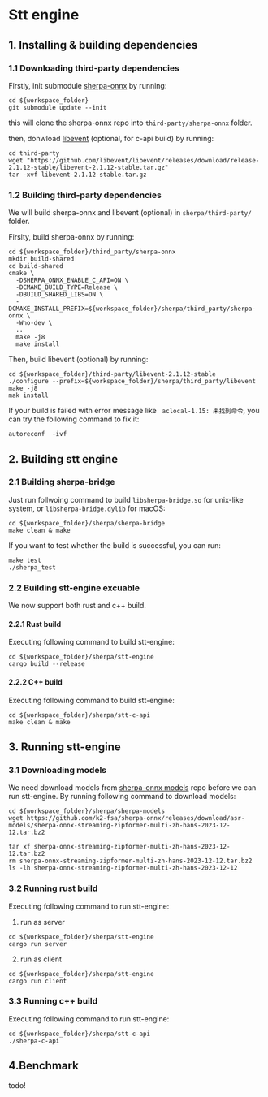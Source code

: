 # Stt engine

## 1. Installing & building dependencies
### 1.1 Downloading third-party dependencies
Firstly, init submodule [sherpa-onnx](https://github.com/k2-fsa/sherpa-onnx) by running:
```
cd ${workspace_folder}
git submodule update --init
```
this will clone the sherpa-onnx repo into `third-party/sherpa-onnx` folder.

then, donwload [libevent](https://libevent.org) (optional, for c-api build) by running:
```
cd third-party
wget "https://github.com/libevent/libevent/releases/download/release-2.1.12-stable/libevent-2.1.12-stable.tar.gz"
tar -xvf libevent-2.1.12-stable.tar.gz
```
### 1.2 Building third-party dependencies
We will build sherpa-onnx and libevent (optional) in `sherpa/third-party/` folder.

Firslty, build sherpa-onnx by running:
```
cd ${workspace_folder}/third_party/sherpa-onnx
mkdir build-shared
cd build-shared
cmake \
  -DSHERPA_ONNX_ENABLE_C_API=ON \
  -DCMAKE_BUILD_TYPE=Release \
  -DBUILD_SHARED_LIBS=ON \
  -DCMAKE_INSTALL_PREFIX=${workspace_folder}/sherpa/third_party/sherpa-onnx \
  -Wno-dev \
  ..
  make -j8
  make install
  ```
  Then, build libevent (optional) by running:
  ```
  cd ${workspace_folder}/third-party/libevent-2.1.12-stable
  ./configure --prefix=${workspace_folder}/sherpa/third_party/libevent
  make -j8
  mak install
  ```
  If your build is failed with error message like ` aclocal-1.15: 未找到命令`, you can try the following command to fix it:
  ```
  autoreconf  -ivf 
  ```
  ## 2. Building stt engine
  ### 2.1 Building sherpa-bridge
  Just run follwoing command to build `libsherpa-bridge.so` for unix-like system, or `libsherpa-bridge.dylib` for macOS:
  ```
  cd ${workspace_folder}/sherpa/sherpa-bridge
  make clean & make
  ```
  If you want to test whether the build is successful, you can run:
  ```
  make test
  ./sherpa_test
  ```
  ### 2.2 Building stt-engine excuable
 We now support both rust and c++ build.
 #### 2.2.1 Rust build
 Executing following command to build stt-engine:
 ```
 cd ${workspace_folder}/sherpa/stt-engine
 cargo build --release
 ```
 #### 2.2.2 C++ build
 Executing following command to build stt-engine:
 ```
 cd ${workspace_folder}/sherpa/stt-c-api
 make clean & make
 ```
## 3. Running stt-engine
### 3.1 Downloading models
We need download models from [sherpa-onnx models](https://github.com/k2-fsa/sherpa-onnx) repo before we can run stt-engine. By running following command to download models:
```
cd ${workspace_folder}/sherpa/sherpa-models
wget https://github.com/k2-fsa/sherpa-onnx/releases/download/asr-models/sherpa-onnx-streaming-zipformer-multi-zh-hans-2023-12-12.tar.bz2

tar xf sherpa-onnx-streaming-zipformer-multi-zh-hans-2023-12-12.tar.bz2
rm sherpa-onnx-streaming-zipformer-multi-zh-hans-2023-12-12.tar.bz2
ls -lh sherpa-onnx-streaming-zipformer-multi-zh-hans-2023-12-12
```
### 3.2 Running rust build
Executing following command to run stt-engine:
1. run as server
```
cd ${workspace_folder}/sherpa/stt-engine
cargo run server
```
2. run as client
```
cd ${workspace_folder}/sherpa/stt-engine
cargo run client
```
### 3.3 Running c++ build
Executing following command to run stt-engine:
```
cd ${workspace_folder}/sherpa/stt-c-api
./sherpa-c-api
```
## 4.Benchmark
todo!